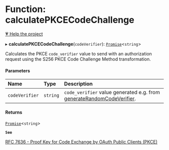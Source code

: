 # Function: calculatePKCECodeChallenge

[💗 Help the project](https://github.com/sponsors/panva)

▸ **calculatePKCECodeChallenge**(`codeVerifier`): [`Promise`]( https://developer.mozilla.org/en-US/docs/Web/JavaScript/Reference/Global_Objects/Promise )\<`string`\>

Calculates the PKCE `code_verifier` value to send with an authorization request using the S256
PKCE Code Challenge Method transformation.

#### Parameters

| Name | Type | Description |
| :------ | :------ | :------ |
| `codeVerifier` | `string` | `code_verifier` value generated e.g. from [generateRandomCodeVerifier](generateRandomCodeVerifier.md). |

#### Returns

[`Promise`]( https://developer.mozilla.org/en-US/docs/Web/JavaScript/Reference/Global_Objects/Promise )\<`string`\>

**`See`**

[RFC 7636 - Proof Key for Code Exchange by OAuth Public Clients (PKCE)](https://www.rfc-editor.org/rfc/rfc7636.html#section-4)
